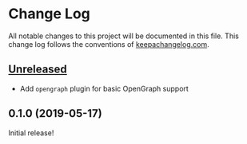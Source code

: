 # Change Log

All notable changes to this project will be documented in this file. This change log follows the conventions of [keepachangelog.com](http://keepachangelog.com/).

## [Unreleased]

- Add `opengraph` plugin for basic OpenGraph support

##  0.1.0 (2019-05-17)

Initial release!


[Unreleased]: https://github.com/pdsouza/chloe/compare/v0.1.0...HEAD

